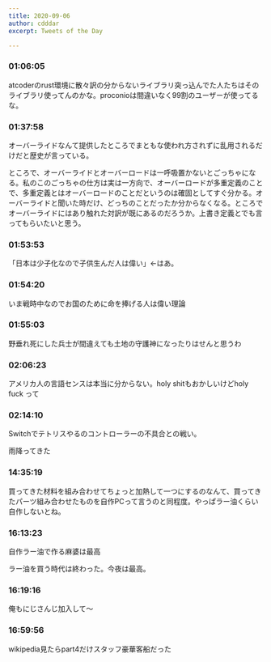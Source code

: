 ```yaml
---
title: 2020-09-06
author: cdddar
excerpt: Tweets of the Day

---
```


### 01:06:05

atcoderのrust環境に散々訳の分からないライブラリ突っ込んでた人たちはそのライブラリ使ってんのかな。proconioは間違いなく99割のユーザーが使ってるな。

### 01:37:58

オーバーライドなんて提供したところでまともな使われ方されずに乱用されるだけだと歴史が言っている。

ところで、オーバーライドとオーバーロードは一呼吸置かないとごっちゃになる。私のこのごっちゃの仕方は実は一方向で、オーバーロードが多重定義のことで、多重定義とはオーバーロードのことだというのは確固としてすぐ分かる。オーバーライドと聞いた時だけ、どっちのことだったか分からなくなる。ところでオーバーライドにはあり触れた対訳が既にあるのだろうか。上書き定義とでも言ってもらいたいと思う。

### 01:53:53

「日本は少子化なので子供生んだ人は偉い」←はあ。

### 01:54:20

いま戦時中なのでお国のために命を捧げる人は偉い理論

### 01:55:03

野垂れ死にした兵士が間違えても土地の守護神になったりはせんと思うわ

### 02:06:23

アメリカ人の言語センスは本当に分からない。holy shitもおかしいけどholy fuck って

### 02:14:10

Switchでテトリスやるのコントローラーの不具合との戦い。

雨降ってきた

### 14:35:19

買ってきた材料を組み合わせてちょっと加熱して一つにするのなんて、買ってきたパーツ組み合わせたものを自作PCって言うのと同程度。やっぱラー油くらい自作しないとね。

### 16:13:23

自作ラー油で作る麻婆は最高

<blockquote class="twitter-tweet"><p lang="ja" dir="ltr"></p><a href="https://twitter.com/cdddar/status/1302492961570078722?ref_src=twsrc%5Etfw"></a></blockquote><script async src="https://platform.twitter.com/widgets.js" charset="utf-8"></script>
<blockquote class="twitter-tweet"><p lang="ja" dir="ltr"></p><a href="https://twitter.com/cdddar/status/1302499062772457473?ref_src=twsrc%5Etfw"></a></blockquote><script async src="https://platform.twitter.com/widgets.js" charset="utf-8"></script>

ラー油を買う時代は終わった。今夜は最高。

### 16:19:16

俺もにじさんじ加入して〜

### 16:59:56

<blockquote class="twitter-tweet"><p lang="ja" dir="ltr"></p><a href="https://twitter.com/migzou/status/1302428013066240000?ref_src=twsrc%5Etfw"></a></blockquote><script async src="https://platform.twitter.com/widgets.js" charset="utf-8"></script>
wikipedia見たらpart4だけスタッフ豪華客船だった
